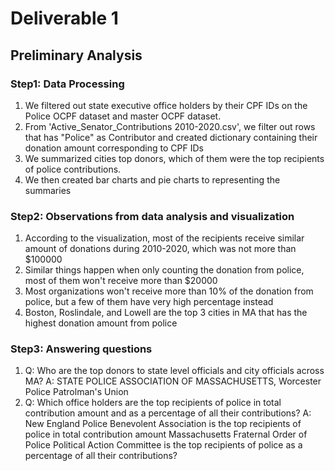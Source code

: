 # Deliverable 1

## Preliminary Analysis

### Step1: Data Processing

1. We filtered out state executive office holders by their CPF IDs on the Police OCPF dataset and master OCPF dataset.
2. From 'Active_Senator_Contributions 2010-2020.csv', we filter out rows that has "Police" as Contributor and created dictionary containing their donation amount corresponding to CPF IDs
3. We summarized cities top donors, which of them were the top recipients of police contributions.
4. We then created bar charts and pie charts to representing the summaries

### Step2: Observations from data analysis and visualization

1. According to the visualization, most of the recipients receive similar amount of donations during 2010-2020, which was not more than $100000
2. Similar things happen when only counting the donation from police, most of them won't receive more than $20000
3. Most organizations won't receive more than 10% of the donation from police, but a few of them have very high percentage instead
4. Boston, Roslindale, and Lowell are the top 3 cities in MA that has the highest donation amount from police

### Step3: Answering questions

1. Q: Who are the top donors to state level officials and city officials across MA?
   A: STATE POLICE ASSOCIATION OF MASSACHUSETTS, Worcester Police Patrolman's Union
2. Q: Which office holders are the top recipients of police in total contribution amount and as a percentage of all their contributions?
   A: New England Police Benevolent Association is the top recipients of police in total contribution amount
      Massachusetts Fraternal Order of Police Political Action Committee is the top recipients of police as a percentage of all their contributions?
